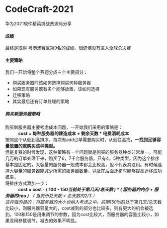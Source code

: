 # CodeCraft-2021
华为2021软件精英挑战赛源码分享

#### 成绩
最终是取得 粤港澳赛区第9名的成绩。很遗憾没有进入全球总决赛

#### 主要策略
我们一开始将整个赛题分成三个主要部分：
- 购买服务器时该如何选择购买何种服务器
- 如果现有服务器有多个能够放置，该如何选择
- 迁移策略
- 其实最后还有订单处理的策略

##### 购买新服务器策略
购买新服务器主要考虑成本问题，一开始我们采用的策略是：<br>
　　　<b>cost = 每种服务器的建造成本 + 剩余天数 * 电费消耗成本</b><br>
按照这个从低到高排序，每次有add订单需要购买时，从低往高找，<b>一找到足够容量放置的就购买该种类型。</b><br>
但是复赛的时候发现，这种策略有一个问题就是购买的服务器种类非常单一。可能几万的订单处理下来，购买了6，7千台服务器，只有4，5种类型。因为这个排序基本是固定的，大容量的服务器一般成本都会比较高，但不代表其没用。有时候选择大容量的服务器能减少所需的服务器数量，以及在后面迁移时能够提高迁移成功概率。<br>
将排序方式添加一步：<br>
　　　<b>cost = cost - ( 100 - 150*当前处于第几天/总天数 ) * ( 服务器的内存 + 服务器的cpu )</b> （ 当前所处天数 < 总天数的2/3 ）<br>
这样做的目的：将服务器的大小也纳入考虑之中。前期150*当前处于第几天/总天数比较小，则服务器容量大的，cost减到的部分也比较多，则有更大的机会被选到。100和150是用来调节的参数，因为cost比较大，而服务器的容量比较小，如果没用参数调节，减去的效果不明显。
